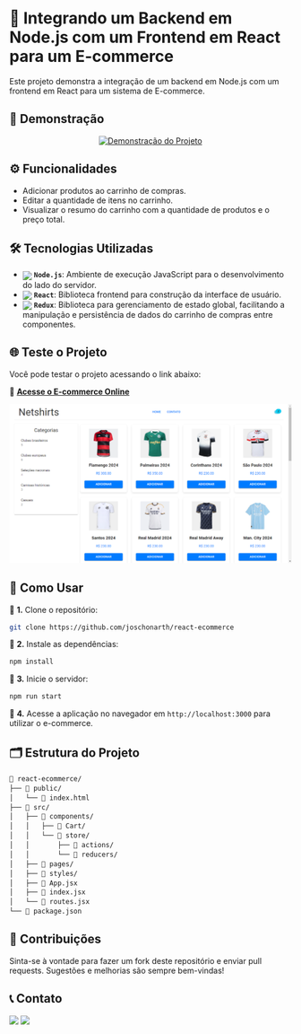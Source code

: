 # 🛒 Integrando um Backend em Node.js com um Frontend em React para um E-commerce

Este projeto demonstra a integração de um backend em Node.js com um frontend em React para um sistema de E-commerce.

## 🎥 Demonstração

<div align="center">

[![Demonstração do Projeto](assets/react-ecommerce.gif)](https://react-ecommerce-ashy-nine.vercel.app/)

</div>

## ⚙️ Funcionalidades

- Adicionar produtos ao carrinho de compras.
- Editar a quantidade de itens no carrinho.
- Visualizar o resumo do carrinho com a quantidade de produtos e o preço total.


## 🛠️ Tecnologias Utilizadas

- [<img src="https://skillicons.dev/icons?i=nodejs&theme=dark" width="25" align="center">](https://nodejs.org/) **`Node.js`**: Ambiente de execução JavaScript para o desenvolvimento do lado do servidor.
- [<img src="https://skillicons.dev/icons?i=react&theme=dark" width="25" align="center">](https://react.dev/) **`React`**: Biblioteca frontend para construção da interface de usuário.
- [<img src="https://skillicons.dev/icons?i=redux&theme=dark" width="25" align="center">](https://redux.js.org/)
 **`Redux`**: Biblioteca para gerenciamento de estado global, facilitando a manipulação e persistência de dados do carrinho de compras entre componentes.


## 🌐 Teste o Projeto

Você pode testar o projeto acessando o link abaixo:

🔗 [**Acesse o E-commerce Online**](https://react-ecommerce-ashy-nine.vercel.app/)

[![Demonstração do Projeto](assets/react-ecommerce.png)](https://react-ecommerce-ashy-nine.vercel.app/)

## 🚀 Como Usar

📌 **1.** Clone o repositório:

```bash
git clone https://github.com/joschonarth/react-ecommerce
```

📌 **2.** Instale as dependências:

```bash
npm install
```

📌 **3.** Inicie o servidor:

```bash
npm run start
```

📌 **4.** Acesse a aplicação no navegador em `http://localhost:3000` para utilizar o e-commerce.

## 🗂️ Estrutura do Projeto

```bash
📁 react-ecommerce/
├── 📁 public/
│   └── 📄 index.html
├── 📁 src/
│   ├── 📁 components/
│   │   ├── 📁 Cart/
│   │   └── 📁 store/
│   │       ├── 📁 actions/
│   │       └── 📁 reducers/
│   ├── 📁 pages/
│   ├── 📁 styles/
│   ├── 📄 App.jsx
│   ├── 📄 index.jsx
│   └── 📄 routes.jsx
└── 📄 package.json
```

## 🤝 Contribuições

Sinta-se à vontade para fazer um fork deste repositório e enviar pull requests. Sugestões e melhorias são sempre bem-vindas!

## 📞 Contato 

<div>
    <a href="https://www.linkedin.com/in/joschonarth/" target="_blank"><img src="https://img.shields.io/badge/LinkedIn-0077B5?style=for-the-badge&logo=linkedin&logoColor=white" target="_blank"></a>
    <a href="mailto:joschonarth@gmail.com" target="_blank"><img src="https://img.shields.io/badge/Gmail-D14836?style=for-the-badge&logo=gmail&logoColor=white" target="_blank"></a>
</div>